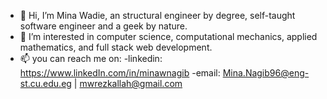 - 👋 Hi, I’m Mina Wadie, an structural engineer by degree, self-taught software engineer and a geek by nature.
- 👀 I’m interested in computer science, computational mechanics, applied mathematics, and full stack web development.
- 📫 you can reach me on:
        -linkedin: https://www.linkedIn.com/in/minawnagib
        -email: Mina.Nagib96@eng-st.cu.edu.eg | mwrezkallah@gmail.com
        

<!---
MWRezkallah/MWRezkallah is a ✨ special ✨ repository because its `README.md` (this file) appears on your GitHub profile.
You can click the Preview link to take a look at your changes.
--->
